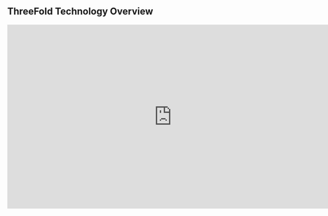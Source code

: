 ## ThreeFold Technology Overview

<iframe width="750" height="421" src="https://www.youtube.com/embed/AzbKgPLj-d0" frameborder="0" allow="autoplay; encrypted-media" allowfullscreen></iframe>